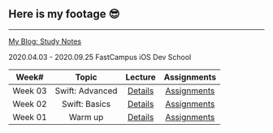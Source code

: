 ## Here is my footage 😎 ##
---
[My Blog: Study Notes](https://www.notion.so/My-Blog-Study-Notes-87ba5d8cf6b647f8b8dbdbd182a06c55)

2020.04.03 - 2020.09.25 FastCampus iOS Dev School

|   Week#   |    Topic   |  Lecture |  Assignments  |
|:---------:|:----------:|:--------:|:-------------:|
|  Week 03  |  Swift: Advanced  | [Details](https://github.com/KasRoid/MyStudyHistory/tree/master/iOS_Dev_School/Week_03)|[Assignments](https://github.com/KasRoid/MyStudyHistory/tree/master/iOS_Dev_School/Week_03/Assignments) |
|  Week 02  |  Swift: Basics    | [Details](https://github.com/KasRoid/MyStudyHistory/tree/master/iOS_Dev_School/Week_02)|[Assignments](https://github.com/KasRoid/myStudyHistory/tree/master/iOS_Dev_School/Week_02/Assignments) |
|  Week 01  |  Warm up          | [Details](https://github.com/KasRoid/MyStudyHistory/tree/master/iOS_Dev_School/Week_01)|[Assignments](https://github.com/KasRoid/myStudyHistory/tree/master/iOS_Dev_School/Week_01/Assignments) |